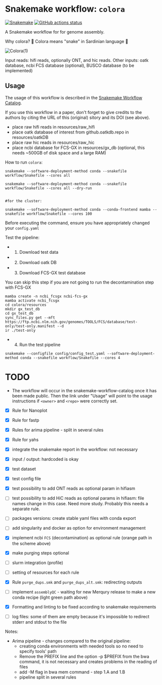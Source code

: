 # Snakemake workflow: `colora`

[![Snakemake](https://img.shields.io/badge/snakemake-≥6.3.0-brightgreen.svg)](https://snakemake.github.io)
[![GitHub actions status](https://github.com/LiaOb21/colora/workflows/Tests/badge.svg?branch=main)](https://github.com/LiaOb21/colora/actions?query=branch%3Amain+workflow%3ATests)


A Snakemake workflow for for genome assembly.

Why colora? :snake: Colora means "snake" in Sardinian language :snake: 

![Colora(1)](https://github.com/LiaOb21/colora/assets/96196229/861ae181-f4d4-4e95-8269-ce8a0054a098)

Input reads: hifi reads, optionally ONT, and hic reads.
Other inputs: oatk database, ncbi FCS database (optional), BUSCO database (to be implemented)

## Usage

The usage of this workflow is described in the [Snakemake Workflow Catalog](https://snakemake.github.io/snakemake-workflow-catalog/?usage=<LiaOb21>%2F<colora>).

If you use this workflow in a paper, don't forget to give credits to the authors by citing the URL of this (original) <colora> sitory and its DOI (see above).

- place raw hifi reads in resources/raw_hifi
- place oatk database of interest from github.oatkdb.repo in resources/oatkDB
- place raw hic reads in resources/raw_hic
- place ncbi database for FCS-GX in resources/gx_db (optional, this needs ~500GB of disk space and a large RAM)


How to run `colora`:
```
snakemake --software-deployment-method conda --snakefile workflow/Snakefile --cores all

snakemake --software-deployment-method conda --snakefile workflow/Snakefile --cores all --dry-run


#for the cluster:

snakemake --software-deployment-method conda --conda-frontend mamba --snakefile workflow/Snakefile --cores 100
```

Before executing the command, ensure you have appropriately changed your `config.yaml`

Test the pipeline:

- 1. Download test data
- 2. Download oatk DB
- 3. Download FCS-GX test database 

You can skip this step if you are not going to run the decontamination step with FCS-GX
```
mamba create -n ncbi_fcsgx ncbi-fcs-gx
mamba activate ncbi_fcsgx
cd colora/resources
mkdir gx_test_db
cd gx_test_db
sync_files.py get --mft https://ftp.ncbi.nlm.nih.gov/genomes/TOOLS/FCS/database/test-only/test-only.manifest --d
ir ./test-only
```

- 4. Run the test pipeline

```
snakemake --configfile config/config_test.yaml --software-deployment-method conda --snakefile workflow/Snakefile --cores 4
```

# TODO


* The workflow will occur in the snakemake-workflow-catalog once it has been made public. Then the link under "Usage" will point to the usage instructions if `<owner>` and `<repo>` were correctly set.

- [x] Rule for Nanoplot
- [x] Rule for fastp 
- [x] Rules for arima pipeline - split in several rules
- [x] Rule for yahs
- [x] integrate the snakemake report in the workflow: not necessary
- [x] input / output: hardcoded is okay
- [x] test dataset
- [x] test config file
- [x] test possibility to add ONT reads as optional param in hifiasm
- [ ] test possibility to add HiC reads as optional params in hifiasm: file names change in this case. Need more study. Probably this needs a separate rule.
- [ ] packages versions: create stable yaml files with conda export
- [ ] add singularity and docker as option for environment management
- [x] implement ncbi `FCS` (decontamination) as optional rule (orange path in the scheme above)
- [x] make purging steps optional 
- [ ] slurm integration (profile)
- [ ] setting of resources for each rule
- [x] Rule `purge_dups.smk` and `purge_dups_alt.smk`: redirecting outputs 
- [ ] implement `assemblyQC` - waiting for new Merqury release to make a new conda recipe (light green path above)
- [x] Formatting and linting to be fixed according to snakemake requirements
- [ ] log files: some of them are empty because it's impossible to redirect stderr and stdout to the file


Notes:

- Arima pipeline - changes compared to the original pipeline:
   - creating conda environments with needed tools so no need to specify tools' path
   - Remove the PREFIX line and the option -p $PREFIX from the bwa command, it is not necessary and creates problems in the reading of files
  - add -M flag in bwa mem command - step 1.A and 1.B
  - pipeline split in several rules

